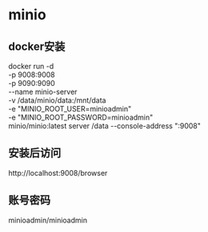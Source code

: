 # minio
## docker安装
  docker run -d \
  -p 9008:9008 \
  -p 9090:9090 \
  --name minio-server \
  -v /data/minio/data:/mnt/data \
  -e "MINIO_ROOT_USER=minioadmin" \
  -e "MINIO_ROOT_PASSWORD=minioadmin" \
  minio/minio:latest server /data --console-address ":9008"
## 安装后访问
http://localhost:9008/browser
## 账号密码
minioadmin/minioadmin